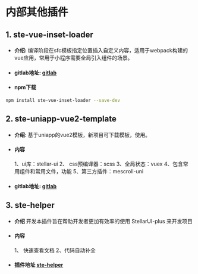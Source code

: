 # 内部其他插件

## 1. ste-vue-inset-loader
- #### 介绍: <span style="color: #191919;font-weight: 400;">编译阶段在sfc模板指定位置插入自定义内容，适用于webpack构建的vue应用，常用于小程序需要全局引入组件的场景。</span>
- #### gitlab地址: <a  target="_blank" href="http://172.16.108.253:8001/Stellar/ste-vue-inset-loader">gitlab</a>
- #### npm下载
```bash
npm install ste-vue-inset-loader --save-dev
```

## 2. ste-uniapp-vue2-template
- #### 介绍: <span style="color: #191919;font-weight: 400;">基于uniapp的vue2模板，新项目可下载模板，使用。</span>
- #### 内容
    1、ui库：stellar-ui
    2、 css预编译器：scss
    3、全局状态：vuex
    4、包含常用组件和常用文件，功能
    5、第三方插件：mescroll-uni
####
- #### gitlab地址: <a  target="_blank" href="http://172.16.108.253:8001/Stellar/ste-uniapp-vue2-template">gitlab</a>

## 3. ste-helper
- #### 介绍 <span style="color: #191919;font-weight: 400;">开发本插件旨在帮助开发者更加有效率的使用 StellarUI-plus 来开发项目</span>
- #### 内容
    1、 快速查看文档
    2、代码自动补全
####
- #### 插件地址 <a  target="_blank"  href="https://marketplace.visualstudio.com/items?itemName=StellarUI.ste-helper" >ste-helper</a>
